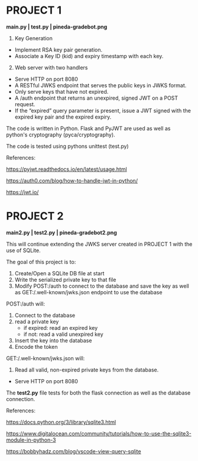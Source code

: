 # PROJECT 1
   **main.py   |  test.py  |  pineda-gradebot.png**
1. Key Generation
- Implement RSA key pair generation.
- Associate a Key ID (kid) and expiry timestamp with each key.
2. Web server with two handlers
- Serve HTTP on port 8080
- A RESTful JWKS endpoint that serves the public keys in JWKS format.
- Only serve keys that have not expired.
- A /auth endpoint that returns an unexpired, signed JWT on a POST request.
- If the “expired” query parameter is present, issue a JWT signed with the expired key pair and the expired expiry.

The code is written in Python. Flask and PyJWT are used as well as python's cryptography (pyca/cryptography).

The code is tested using pythons unittest (test.py)

References:

https://pyjwt.readthedocs.io/en/latest/usage.html

https://auth0.com/blog/how-to-handle-jwt-in-python/

https://jwt.io/

# PROJECT 2
   **main2.py  |  test2.py |  pineda-gradebot2.png**

This will continue extending the JWKS server created in PROJECT 1 with the use of SQLite.

The goal of this project is to:
1. Create/Open a SQLite DB file at start
2. Write the serialized private key to that file
3. Modify POST:/auth to connect to the database and save the key as well as GET:/.well-known/jwks.json endpoint to use the database

POST:/auth will:
1. Connect to the database
2. read a private key
   - if expired: read an expired key
   - if not: read a valid unexpired key
3. Insert the key into the database
4. Encode the token

GET:/.well-known/jwks.json will:
1. Read all valid, non-expired private keys from the database.

- Serve HTTP on port 8080

The **test2.py** file tests for both the flask connection as well as the database connection.

References:

https://docs.python.org/3/library/sqlite3.html

https://www.digitalocean.com/community/tutorials/how-to-use-the-sqlite3-module-in-python-3

https://bobbyhadz.com/blog/vscode-view-query-sqlite
